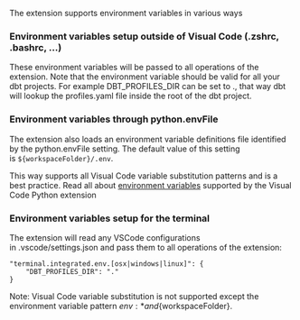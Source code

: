 The extension supports environment variables in various ways

### Environment variables setup outside of Visual Code (.zshrc, .bashrc, ...)

These environment variables will be passed to all operations of the extension. Note that the environment variable should be valid for all your dbt projects. For example DBT_PROFILES_DIR can be set to ., that way dbt will lookup the profiles.yaml file inside the root of the dbt project.

### Environment variables through python.envFile

The extension also loads an environment variable definitions file identified by the python.envFile setting. The default value of this setting is `${workspaceFolder}/.env`.

This way supports all Visual Code variable substitution patterns and is a best practice. Read all about [environment variables](https://code.visualstudio.com/docs/python/environments#_environment-variables) supported by the Visual Code Python extension

### Environment variables setup for the terminal

The extension will read any VSCode configurations in .vscode/settings.json and pass them to all operations of the extension:

```
"terminal.integrated.env.[osx|windows|linux]": {
    "DBT_PROFILES_DIR": "."
}

```

Note: Visual Code variable substitution is not supported except the environment variable pattern ${env:*} and ${workspaceFolder}.
